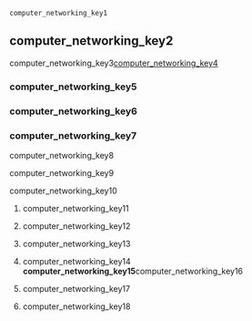 ```ngMeta
computer_networking_key1
```
## computer_networking_key2
computer_networking_key3[computer_networking_key4](jExP6TBZUOk)



### computer_networking_key5
### computer_networking_key6
### computer_networking_key7
computer_networking_key8

computer_networking_key9

computer_networking_key10

1. computer_networking_key11
2. computer_networking_key12
3. computer_networking_key13
4. computer_networking_key14
**computer_networking_key15**computer_networking_key16

1. computer_networking_key17
2. computer_networking_key18

